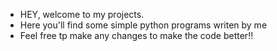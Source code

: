 - HEY, welcome to my projects.
- Here you'll find some simple python programs writen by me
- Feel free tp make any changes to make the code better!!
